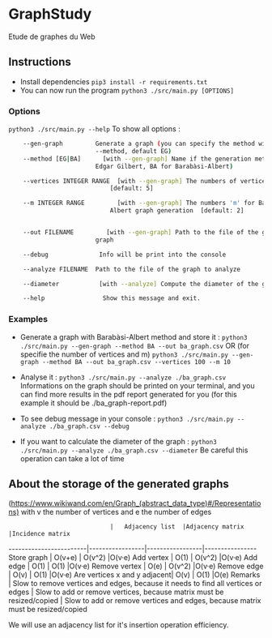 # GraphStudy
Etude de graphes du Web

## Instructions
- Install dependencies
	`pip3 install -r requirements.txt`
- You can now run the program
	`python3 ./src/main.py [OPTIONS]`
### Options
`python3 ./src/main.py --help` To show all options :
```bash
	--gen-graph         Generate a graph (you can specify the method with
						--method, default EG)
	--method [EG|BA]	  [with --gen-graph] Name if the generation method (EG for
						Edgar Gilbert, BA for Barabàsi-Albert)

	--vertices INTEGER RANGE  [with --gen-graph] The numbers of vertices
                            [default: 5]

  	--m INTEGER RANGE         [with --gen-graph] The numbers 'm' for Barabàsi-
                            Albert graph generation  [default: 2]


	--out FILENAME		   [with --gen-graph] Path to the file of the generated
						graph

	--debug              Info will be print into the console

	--analyze FILENAME	Path to the file of the graph to analyze

	--diameter           [with --analyze] Compute the diameter of the graph

	--help			      Show this message and exit.
```

### Examples
- Generate a graph with Barabàsi-Albert method and store it :
`python3 ./src/main.py --gen-graph --method BA --out ba_graph.csv`
OR (for specifie the number of vertices and m)
`python3 ./src/main.py --gen-graph --method BA --out ba_graph.csv --vertices 100 --m 10`
- Analyse it :
`python3 ./src/main.py --analyze ./ba_graph.csv`
Informations on the graph should be printed on your terminal, and you can find more results in the pdf report generated for you (for this example it should be ./ba_graph-report.pdf)

- To see debug message in your console :
`python3 ./src/main.py --analyze ./ba_graph.csv --debug`

- If you want to calculate the diameter of the graph :
`python3 ./src/main.py --analyze ./ba_graph.csv --diameter`
Be careful this operation can take a lot of time

## About the storage of the generated graphs

(https://www.wikiwand.com/en/Graph_(abstract_data_type)#/Representations)
with v the number of vertices and e the number of edges

								|	Adjacency list	|Adjacency matrix	|Incidence matrix
------------------------|-----------------|-----------------|----------------
Store graph 				|	O(v+e)		|	O(v^2) 		|O(v·e)
Add vertex 					|	O(1)				|	O(v^2)			|O(v·e)
Add edge 					|	O(1) 				|	O(1) 				|O(v·e)
Remove vertex 				|	O(e) 			|	O(v^2) 		|O(v·e)
Remove edge 				|	O(v) 			|	O(1) 				|O(v·e)
Are vertices x and y adjacent| 	O(v) 	|	O(1) 				|O(e)
Remarks 						|	Slow to remove vertices and edges, because it needs to find all vertices or edges | Slow to add or remove vertices, because matrix must be resized/copied | Slow to add or remove vertices and edges, because matrix must be resized/copied

We will use an adjacency list for it's insertion operation efficiency.
